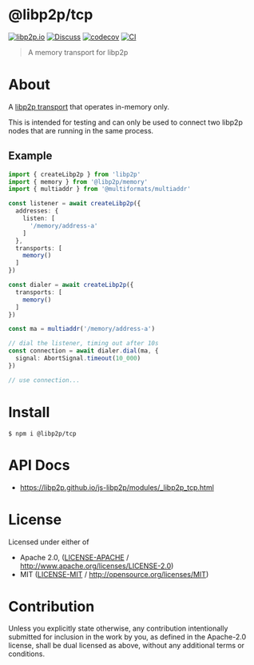 # @libp2p/tcp

[![libp2p.io](https://img.shields.io/badge/project-libp2p-yellow.svg?style=flat-square)](http://libp2p.io/)
[![Discuss](https://img.shields.io/discourse/https/discuss.libp2p.io/posts.svg?style=flat-square)](https://discuss.libp2p.io)
[![codecov](https://img.shields.io/codecov/c/github/libp2p/js-libp2p.svg?style=flat-square)](https://codecov.io/gh/libp2p/js-libp2p)
[![CI](https://img.shields.io/github/actions/workflow/status/libp2p/js-libp2p/main.yml?branch=main\&style=flat-square)](https://github.com/libp2p/js-libp2p/actions/workflows/main.yml?query=branch%3Amain)

> A memory transport for libp2p

# About

<!--

!IMPORTANT!

Everything in this README between "# About" and "# Install" is automatically
generated and will be overwritten the next time the doc generator is run.

To make changes to this section, please update the @packageDocumentation section
of src/index.js or src/index.ts

To experiment with formatting, please run "npm run docs" from the root of this
repo and examine the changes made.

-->

A [libp2p transport](https://docs.libp2p.io/concepts/transports/overview/)
that operates in-memory only.

This is intended for testing and can only be used to connect two libp2p nodes
that are running in the same process.

## Example

```TypeScript
import { createLibp2p } from 'libp2p'
import { memory } from '@libp2p/memory'
import { multiaddr } from '@multiformats/multiaddr'

const listener = await createLibp2p({
  addresses: {
    listen: [
      '/memory/address-a'
    ]
  },
  transports: [
    memory()
  ]
})

const dialer = await createLibp2p({
  transports: [
    memory()
  ]
})

const ma = multiaddr('/memory/address-a')

// dial the listener, timing out after 10s
const connection = await dialer.dial(ma, {
  signal: AbortSignal.timeout(10_000)
})

// use connection...
```

# Install

```console
$ npm i @libp2p/tcp
```

# API Docs

- <https://libp2p.github.io/js-libp2p/modules/_libp2p_tcp.html>

# License

Licensed under either of

- Apache 2.0, ([LICENSE-APACHE](https://github.com/libp2p/js-libp2p/blob/main/packages/transport-tcp/LICENSE-APACHE) / <http://www.apache.org/licenses/LICENSE-2.0>)
- MIT ([LICENSE-MIT](https://github.com/libp2p/js-libp2p/blob/main/packages/transport-tcp/LICENSE-MIT) / <http://opensource.org/licenses/MIT>)

# Contribution

Unless you explicitly state otherwise, any contribution intentionally submitted for inclusion in the work by you, as defined in the Apache-2.0 license, shall be dual licensed as above, without any additional terms or conditions.

